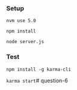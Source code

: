 ### Setup

`nvm use 5.0`

`npm install`

`node server.js`

### Test

`npm install -g karma-cli`

`karma start`# question-6
